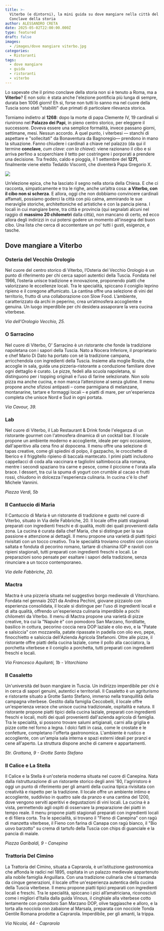 ```yaml
---
title: >-
  Viterbo (e dintorni), la mini guida su dove mangiare nella città del primo
  Conclave della storia 
author: ALESSANDRO CRETA
date: 2025-05-02T22:00:00.000Z
type: featured
draft: false
images:
  - /images/dove mangiare viterbo.jpg
categories:
  - Ristoranti
tags:
  - dove mangiare
  - guida
  - ristoranti
  - viterbo
---
```


Lo sapevate che il primo conclave della storia non si è tenuto a Roma, ma a **Viterbo**? E non solo: è stata anche l'elezione pontificia più lunga di sempre, durata ben 1006 giorni! Eh sì, forse non tutti lo sanno ma nel cuore della Tuscia sono stati "stabiliti" due primati di particolare rilevanza storica.

Torniamo indietro al **1268**: dopo la morte di papa Clemente IV, 19 cardinali si riunirono nel **Palazzo dei Papi**, in pieno centro storico, per eleggere il successore. Doveva essere una semplice formalità, invece passano giorni, settimane, mesi. Nessun accordo. A quel punto, i viterbesi — stanchi di aspettare e "sollecitati" da Bonaventura da Bagnoregio— prendono in mano la situazione. Fanno chiudere i cardinali a chiave nel palazzo (da qui il termine **conclave**, *cum clave: con la chiave*): viene razionano il cibo e si arriva perfino a scoperchiare il tetto per costringere i porporati a prendere una decisione. Tra freddo, caldo e pioggia, il 1 settembre del **1271**, finalmente viene eletto Tedaldo Visconti, che diventerà Papa Gregorio X.

![](/images/viterbo-palazzo-papi-dove-mangiare.jpg)

Un’elezione epica, che ha lasciato il segno nella storia della Chiesa. E che ci racconta, simpaticamente e tra le righe, anche un’altra cosa: **a Viterbo, con il cibo non si scherza**. E allora, oggi che non dobbiamo convincere cardinali affamati, possiamo goderci la città con più calma, ammirando le sue meraviglie storiche, architettoniche ed artistiche e con la pancia piena. I locali in cui mangiare bene, tra città e provincia (qui segnalati alcuni nel raggio di **massimo 20 chilometri** dalla città), non mancano di certo, ed ecco allora degli indirizzi in cui potersi godere un momento all'insegna del buon cibo. Una lista che cerca di accontentare un po' tutti i gusti, esigenze, e tasche.

## Dove mangiare a Viterbo

### Osteria del Vecchio Orologio

Nel cuore del centro storico di Viterbo, l’Osteria del Vecchio Orologio è un punto di riferimento per chi cerca sapori autentici della Tuscia. Fondata nel 1966, l’osteria unisce tradizione e innovazione, proponendo piatti che valorizzano le eccellenze locali. Tra le specialità, spiccano il coniglio leprino ripieno e il coregone affumicato. La cantina offre una selezione di vini del territorio, frutto di una collaborazione con Slow Food. L’ambiente, caratterizzato da archi in peperino, crea un’atmosfera accogliente e genuina. Un luogo imperdibile per chi desidera assaporare la vera cucina viterbese.

*Via dell'Orologio Vecchio, 25.*

### O Sarracino

Nel cuore di Viterbo, O' Sarracino è un ristorante che fonde la tradizione napoletana con i sapori della Tuscia. Nato a Nocera Inferiore, il proprietario e chef Mario Di Dato ha portato con sé la tradizione campana, arricchendola con ingredienti della Tuscia. Insieme alla moglie Rosita, che accoglie in sala, guida una pizzeria-ristorante a conduzione familiare dove ogni dettaglio è curato. Le pizze, fedeli alla scuola napoletana, si distinguono per i topping originali e l’uso di farine selezionate. Non solo pizza ma anche cucina, e non manca l’attenzione al senza glutine. Il menu propone anche sfiziosi antipasti – come parmigiana di melanzane, montanarine, tartare e formaggi locali – e piatti di mare, per un'esperienza completa che unisce Nord e Sud in ogni portata.

*Via Cavour, 39.*

### Lab

Nel cuore di Viterbo, il Lab Restaurant & Drink fonde l'eleganza di un ristorante gourmet con l'atmosfera dinamica di un cocktail bar. Il locale propone un ambiente moderno e accogliente, ideale per ogni occasione, dall'aperitivo alla cena fino al dopocena. Il menu offre una selezione di tapas creative, come gli spiedini di polpo, il gazpacho, le crocchette di Iberico e il friggitello ripieno di baccalà mantecato. I primi piatti includono cappellacci di coda alla vaccinara e tagliolini saltimbocca alla romana, mentre i secondi spaziano tra carne e pesce, come il piccione e l'orata alla brace. I dessert, tra cui la spuma di yogurt con crumble al cacao e frutti rossi, chiudono in dolcezza l'esperienza culinaria. In cucina c'è lo chef Michele Vannini.

*Piazza Verdi, 5b*

### Il Cantuccio di Maria

Il Cantuccio di Maria è un ristorante di tradizione e gusto nel cuore di Viterbo, situato in Via delle Fabbriche, 20. Il locale offre piatti stagionali preparati con ingredienti freschi e di  qualità, molti dei quali provenienti dalla zona. La cucina è curata dalla chef Maria, che si distingue per la sua passione e attenzione ai dettagli. Il menu propone una varietà di piatti tipici rivisitati con un tocco creativo. Tra le specialità troviamo crostini con cicoria saltata e fonduta di pecorino romano, tartare di chianina IGP e ravioli con ripieni stagionali, tutti preparati con ingredienti freschi e locali. Le preparazioni sono pensate per esaltare i sapori della tradizione, senza rinunciare a un tocco contemporaneo.

*Via delle Fabbriche, 20.*

### Mactra

Mactra è una pizzeria situata nel suggestivo borgo medievale di Vitorchiano. Fondata nel gennaio 2021 da Andrea Pechini, giovane pizzaiolo con esperienza consolidata, il locale si distingue per l'uso di ingredienti locali e di alta qualità, offrendo un'esperienza culinaria imperdibile a pochi chilometri da Viterbo. Il menu di Mactra propone una varietà di pizze creative, tra cui la "Napule è" con pomodoro San Marzano, fiordilatte, basilico in cottura, pecorino coccia nera DOP laziale e olio evo, e la "Patate e salsiccia" con mozzarella, patate ripassate in padella con olio evo, pepe, finocchietto e salsiccia dell'Azienda Agricola Stefanoni. Oltre alle pizze, il ristorante offre piatti della cucina laziale, come il pollo alla cacciatora, la porchetta viterbese e il coniglio a porchetta, tutti preparati con ingredienti freschi e locali.

*Via Francesco Aquilanti, 1b - Vitorchiano*

### Il Casaletto

Un'università del buon mangiare in Tuscia. Un indirizzo imperdibile per chi è in cerca di sapori genuini, autentici e territoriali. Il Casaletto è un agriturismo e ristorante situato a Grotte Santo Stefano, immerso nella tranquillità della campagna viterbese. Gestito dalla famiglia Ceccobelli, il locale offre un'esperienza verace che unisce cucina tradizionale, ospitalità e natura. Il ristorante propone piatti tipici della cucina laziale, preparati con ingredienti freschi e locali, molti dei quali provenienti dall'azienda agricola di famiglia. Tra le specialità, si possono trovare salumi artigianali, carni alla griglia e pizze cotte nel forno a legna. I dolci fatti in casa, come le crostate e le confetture, completano l'offerta gastronomica. L'ambiente è rustico e accogliente, con un'ampia sala interna e spazi esterni ideali per pranzi e cene all'aperto. La struttura dispone anche di camere e appartamenti.

*Str. Grottana, 9 - Grotte Santo Stefano*

### Il Calice e La Stella

Il Calice e la Stella è un'osteria moderna situata nel cuore di Canepina. Nata dalla ristrutturazione di un ristorante storico degli anni '80, l'agriristoro è oggi un punto di riferimento per gli amanti della cucina tipica rivisitata con creatività e rispetto per la tradizione. Il locale offre un ambiente intimo e accogliente, suddiviso in quattro sale da pranzo e una cantina del 1200, dove vengono serviti aperitivi e degustazioni di vini locali. La cucina è a vista, permettendo agli ospiti di osservare la preparazione dei piatti in tempo reale. Il menu propone piatti stagionali preparati con ingredienti locali e di filiera corta. Tra le specialità, si trovano il "Fieno di Canepina" con ragù di manzetta viterbese, il Fieno con farina di Canapa con ragù bianco, il "Bio uovo barzotto" su crema di tartufo della Tuscia con chips di guanciale e la pancia di maiale.

*Piazza Garibaldi, 9 - Canepina*

### Trattoria Del Cimino

La Trattoria del Cimino, situata a Caprarola, è un'istituzione gastronomica che affonda le radici nel 1895, ospitata in un palazzo medievale appartenuto alla nobile famiglia Anguillara. Con una tradizione culinaria che si tramanda da cinque generazioni, il locale offre un'esperienza autentica della cucina della Tuscia viterbese. Il menu propone piatti tipici preparati con ingredienti locali e freschi. Tra le specialità, spiccano i pici all’amatriciana, riconosciuti come i migliori d’Italia dalla guida Vinous, il cinghiale alla viterbese cotto lentamente con pomodoro San Marzano DOP, olive taggiasche e alloro, e la torta alla nocciola con zabaione al Marsala, preparata con nocciole Tonda Gentile Romana prodotte a Caprarola. Imperdibile, per gli amanti, la trippa.

*Via Nicolai, 44 - Caprarola*
